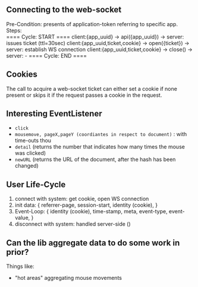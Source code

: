 ## Connecting to the web-socket
Pre-Condition: presents of application-token referring to specific app.<br>
Steps:<br>
==== Cycle: START ====
client:{app_uuid}                -> api({app_uuid}) -> server: issues ticket (ttl=30sec)
client:{app_uuid,ticket,cookie}  -> open({ticket})  -> server: establish WS connection
client:{app_uuid,ticket,cookie}  -> close()         -> server: -
==== Cycle: END   ====

## Cookies
The call to acquire a web-socket ticket can either set a cookie if none present or skips it
if the request passes a cookie in the request.

## Interesting EventListener
- `click`
- `mousemove, pageX,pageY (coordiantes in respect to document)` : with time-outs thou
- `detail` (returns the number that indicates how many times the mouse was clicked)
- `newURL` (returns the URL of the document, after the hash has been changed)

## User Life-Cycle
1) connect with system: get cookie, open WS connection
2) init data: {
    referrer-page,
    session-start,
    identity (cookie),
}
3) Event-Loop: {
    identity (cookie),
    time-stamp,
    meta,
    event-type,
    event-value,
}
4) disconnect with system: handled server-side ()

## Can the lib aggregate data to do some work in prior?
Things like: 
- "hot areas" aggregating mouse movements
